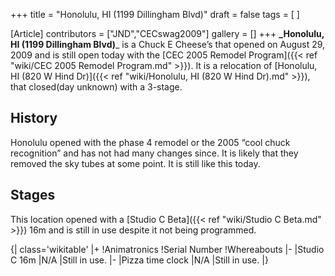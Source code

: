 +++
title = "Honolulu, HI (1199 Dillingham Blvd)"
draft = false
tags = [ ]

[Article]
contributors = ["JND","CECswag2009"]
gallery = []
+++
**_Honolulu, HI (1199 Dillingham Blvd)**_  is a Chuck E Cheese’s that opened on August 29, 2009 and is still open today with the [CEC 2005 Remodel Program]({{< ref "wiki/CEC 2005 Remodel Program.md" >}}). It is a relocation of [Honolulu, HI (820 W Hind Dr)]({{< ref "wiki/Honolulu, HI (820 W Hind Dr).md" >}}), that closed(day unknown) with a 3-stage.

## History ##
Honolulu opened with the phase 4 remodel or the 2005 “cool chuck recognition” and has not had many changes since. It is likely that they removed the sky tubes at some point. It is still like this today.

## Stages ##
This location opened with a [Studio C Beta]({{< ref "wiki/Studio C Beta.md" >}}) 16m and is still in use despite it not being programmed.


{| class='wikitable'
|+
!Animatronics
!Serial Number
!Whereabouts
|-
|Studio C 16m
|N/A
|Still in use.
|-
|Pizza time clock
|N/A
|Still in use.
|}